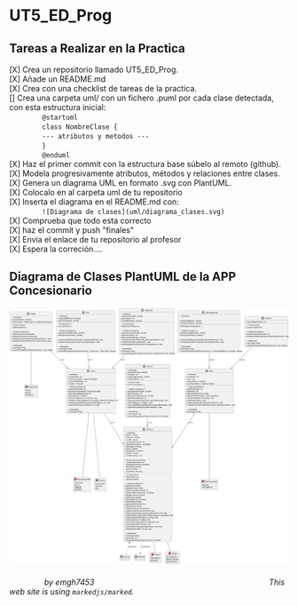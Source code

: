 # UT5_ED_Prog

## Tareas a Realizar en la Practica
[X] Crea un repositorio llamado UT5_ED_Prog.  
[X] Añade un README.md  
[X] Crea con una checklist de tareas de la practica.   
[] Crea una carpeta uml/ con un fichero .puml por cada clase detectada, con esta estructura inicial:  
&nbsp;&nbsp;&nbsp;&nbsp;&nbsp;&nbsp;&nbsp;&nbsp;&nbsp;&nbsp;&nbsp;&nbsp;&nbsp;&nbsp;&nbsp;`@startuml   `  
&nbsp;&nbsp;&nbsp;&nbsp;&nbsp;&nbsp;&nbsp;&nbsp;&nbsp;&nbsp;&nbsp;&nbsp;&nbsp;&nbsp;&nbsp;`class NombreClase {   `  
&nbsp;&nbsp;&nbsp;&nbsp;&nbsp;&nbsp;&nbsp;&nbsp;&nbsp;&nbsp;&nbsp;&nbsp;&nbsp;&nbsp;&nbsp;` --- atributos y metodos ---   `  
&nbsp;&nbsp;&nbsp;&nbsp;&nbsp;&nbsp;&nbsp;&nbsp;&nbsp;&nbsp;&nbsp;&nbsp;&nbsp;&nbsp;&nbsp;`}  `   
&nbsp;&nbsp;&nbsp;&nbsp;&nbsp;&nbsp;&nbsp;&nbsp;&nbsp;&nbsp;&nbsp;&nbsp;&nbsp;&nbsp;&nbsp;`@enduml`  
[X] Haz el primer commit con la estructura base súbelo al remoto (github).  
[X] Modela progresivamente atributos, métodos y relaciones entre clases.  
[X] Genera un diagrama UML en formato .svg con PlantUML.  
[X] Colocalo en al carpeta uml de tu repositorio   
[X] Inserta el diagrama en el README.md con:  
&nbsp;&nbsp;&nbsp;&nbsp;&nbsp;&nbsp;&nbsp;&nbsp;&nbsp;&nbsp;&nbsp;&nbsp;&nbsp;&nbsp;&nbsp;` ![Diagrama de clases](uml/diagrama_clases.svg) `   
[X] Comprueba que todo esta correcto   
[X] haz el commit y push "finales"   
[X] Envia el enlace de tu repositorio al profesor   
[X] Espera la correción....   

## Diagrama de Clases PlantUML de la APP Concesionario
![Diagrama de clases](uml/diagrama_clases.svg)   




###### &nbsp;&nbsp;&nbsp;&nbsp;&nbsp;&nbsp;&nbsp;&nbsp;&nbsp;&nbsp;&nbsp;&nbsp;&nbsp;&nbsp;&nbsp; by emgh7453 &nbsp;&nbsp;&nbsp;&nbsp;&nbsp;&nbsp;&nbsp;&nbsp;&nbsp;&nbsp;&nbsp;&nbsp;&nbsp;&nbsp;&nbsp;&nbsp;&nbsp;&nbsp;&nbsp;&nbsp;&nbsp;&nbsp;&nbsp;&nbsp;&nbsp;&nbsp;&nbsp;&nbsp;&nbsp;&nbsp;&nbsp;&nbsp;&nbsp;&nbsp;&nbsp;&nbsp;&nbsp;&nbsp;&nbsp;&nbsp;&nbsp;&nbsp;&nbsp;&nbsp;&nbsp;&nbsp;&nbsp;&nbsp;&nbsp;&nbsp;&nbsp;&nbsp;&nbsp;&nbsp;&nbsp;&nbsp;&nbsp;&nbsp;&nbsp;&nbsp;&nbsp;&nbsp;&nbsp;&nbsp;&nbsp;&nbsp;&nbsp;&nbsp;&nbsp;&nbsp;&nbsp;&nbsp;&nbsp;&nbsp;&nbsp;&nbsp;&nbsp;&nbsp;&nbsp;This web site is using `markedjs/marked`.
